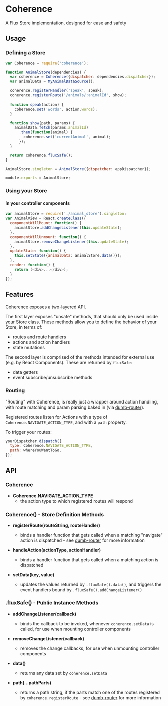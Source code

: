 # Coherence

A Flux Store implementation, designed for ease and safety

## Usage

### Defining a Store

```javascript
var Coherence = require('coherence');

function AnimalStore(dependencies) {
  var coherence = Coherence({dispatcher: dependencies.dispatcher});
  var animalData = MyAnimalDataSource();

  coherence.registerHandler('speak', speak);
  coherence.registerRoute('/animals/:animalId', show);

  function speak(action) {
    coherence.set('words', action.words);
  }

  function show(path, params) {
    animalData.fetch(params.animalId)
      .then(function(animal) {
        coherence.set('currentAnimal', animal);
      });
  }

  return coherence.fluxSafe();
}

AnimalStore.singleton = AnimalStore({dispatcher: appDispatcher});

module.exports = AnimalStore;
```

### Using your Store

#### In your controller components

```javascript
var animalStore = require('./animal_store').singleton;
var AnimalView = React.createClass({
  componentWillMount: function() {
    animalStore.addChangeListener(this.updateState);
  },
  componentWillUnmount: function() {
    animalStore.removeChangeListener(this.updateState);
  },
  updateState: function() {
    this.setState({animalData: animalStore.data()});
  },
  render: function() {
    return (<div>...</div>);
  }
});
```

## Features

Coherence exposes a two-layered API.

The first layer exposes "unsafe" methods, that should only be used inside your
Store class. These methods allow you to define the behavior of your Store, in terms of:

- routes and route handlers
- actions and action handlers
- state mutations

The second layer is comprised of the methods intended for external use (e.g. by
React Components). These are returned by `fluxSafe`:

- data getters
- event subscribe/unsubscribe methods

### Routing

"Routing" with Coherence, is really just a wrapper around action handling, with
route matching and param parsing baked in (via
[dumb-router](https://github.com/clalimarmo/dumb-router)).

Registered routes listen for Actions with a type of
`Coherence.NAVIGATE_ACTION_TYPE`, and with a `path` property.

To trigger your routes:

```javascript
yourDispatcher.dispatch({
  type: Coherence.NAVIGATE_ACTION_TYPE,
  path: whereYouWantToGo,
});
```

## API

### Coherence

- __Coherence.NAVIGATE_ACTION_TYPE__
  - the action type to which registered routes will respond

### Coherence() - Store Definition Methods

- __registerRoute(routeString, routeHandler)__
  - binds a handler function that gets called when a matching "navigate" action
    is dispatched - see
    [dumb-router](https://github.com/clalimarmo/dumb-router#dumb-router) for more
    information

- __handleAction(actionType, actionHandler)__
  - binds a handler function that gets called when a matching action is dispatched

- __setData(key, value)__
  - updates the values returned by `.fluxSafe().data()`, and triggers the event
    handlers bound by `.fluxSafe().addChangeListener()`

### .fluxSafe() - Public Instance Methods

- __addChangeListener(callback)__
  - binds the callback to be invoked, whenever `coherence.setData` is called,
    for use when mounting controller components

- __removeChangeListener(callback)__
  - removes the change callbacks, for use when unmounting controller components

- __data()__
  - returns any data set by `coherence.setData`

- __path(...pathParts)__
  - returns a path string, if the parts match one of the routes registered by
    `coherence.registerRoute` - see [dumb-router](https://github.com/clalimarmo/dumb-router#dumb-router)
    for more information
